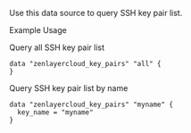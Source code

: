 Use this data source to query SSH key pair list.

Example Usage

Query all SSH key pair list

```hcl
data "zenlayercloud_key_pairs" "all" {
}
```

Query SSH key pair list by name

```hcl
data "zenlayercloud_key_pairs" "myname" {
  key_name = "myname"
}
```
